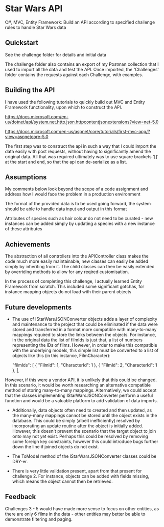 # Star Wars API
C#, MVC, Entity Framework: Build an API according to specified challenge rules to handle Star Wars data

## Quickstart
See the challenge folder for details and initial data

The challenge folder also contains an export of my Postman collection that I used to import all the data and test the API. Once imported, the 'Challenges' folder contains the requests against each Challenge, with examples.

## Building the API
I have used the following tutorials to quickly build out MVC and Entity Framework functionality, upon which to construct the API. 

https://docs.microsoft.com/en-us/dotnet/api/system.net.http.json.httpcontentjsonextensions?view=net-5.0

https://docs.microsoft.com/en-us/aspnet/core/tutorials/first-mvc-app/?view=aspnetcore-5.0

The first step was to construct the api in such a way that I could import the data easily with post requests, without having to significantly amend the original data. All that was required ultimately was to use square brackets '[]' at the start and end, so that the api can de-serialize as a list.

## Assumptions
My comments below look beyond the scope of a code assignment and address how I would face the problem in a production environment

The format of the provided data is to be used going forward, the system should be able to handle data input and output in this format

Attributes of species such as hair colour do not need to be curated - new instances can be added simply by updating a species with a new instance of these attributes

## Achievements
The abstraction of all controllers into the APIController class makes the code much more easily maintainable, new classes can easily be added simply by inheriting from it. The child classes can then be easily extended by overriding methods to allow for any reqired customisation.

In the process of completing this challenge, I actually learned Entity Framework from scratch. This included some significant gotchas, for instance mapping objects do not load with their parent objects

## Future developments
* The use of IStarWarsJSONConverter<Model> objects adds a layer of complexity and maintenance to the project that could be eliminated if the data were stored and transferred in a format more compatible with many-to-many mappings required to store the links between the objects. For instance, in the original data the list of filmIds is just that, a list of numbers representing the IDs of films. However, in order to make this compatible with the underlying models, this simple list must be converted to a list of objects like this (in this instance, FilmCharacter):

    "filmIds": [
                {
                "FilmId": 1,
                "CharacterId": 1
                },
                {
                "FilmId": 2,
                "CharacterId": 1
                },
            ],

However, if this were a vendor API, it is unlikely that this could be changed. In this scenario, it would be worth researching an alternative compatible method of storing many-to-many mappings. Alternatively, we could accept that the classes implementing IStarWarsJSONConverter<Model> perform a useful function and would be a valuable platform to add validation of data imports.

* Additionally, data objects often need to created and then updated, as the many-many mappings cannot be stored until the object exists in the database. This could be simply (albeit inefficiently) resolved by incorporating an update routine after the object is initially added. However, this doesn't prevent the scenario that the target object to join onto may not yet exist. Perhaps this could be resolved by removing some foreign key constraints, however this could introduce bugs further down the line if joined objects do not exist.

* The ToModel method of the IStarWarsJSONConverter<Model> classes could be DRY-er.

* There is very little validation present, apart from that present for challenge 2. For instance, objects can be added with fields missing, which means the object cannot then be retrieved.

## Feedback
Challenges 3 - 5 would have made more sense to focus on other entities, as there are only 6 films in the data - other entities may better be able to demonstrate filtering and paging.
